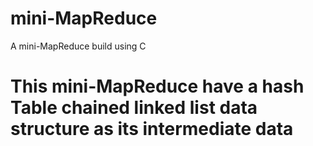 # mini-MapReduce
A mini-MapReduce build using C

# This mini-MapReduce have a hash Table chained linked list data structure as its intermediate data
